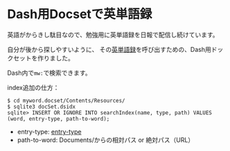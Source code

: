 # Dash用Docsetで英単語録

英語がからきし駄目なので、勉強用に英単語録を日報で配信し続けています。

自分が後から探しやすいように、
その[英単語録](https://github.com/tokimari/myword "英単語録")を呼び出すための、Dash用ドックセットを作りました。

Dash内で<code>mw:</code>で検索できます。

index追加の仕方：
```
$ cd myword.docset/Contents/Resources/
$ sqlite3 docSet.dsidx
sqlite> INSERT OR IGNORE INTO searchIndex(name, type, path) VALUES (word, entry-type, path-to-word);
```

* entry-type: [entry-type](http://kapeli.com/docsets#supportedentrytypes "Supported Entry Types")
* path-to-word: Documents/からの相対パス or 絶対パス（URL）
